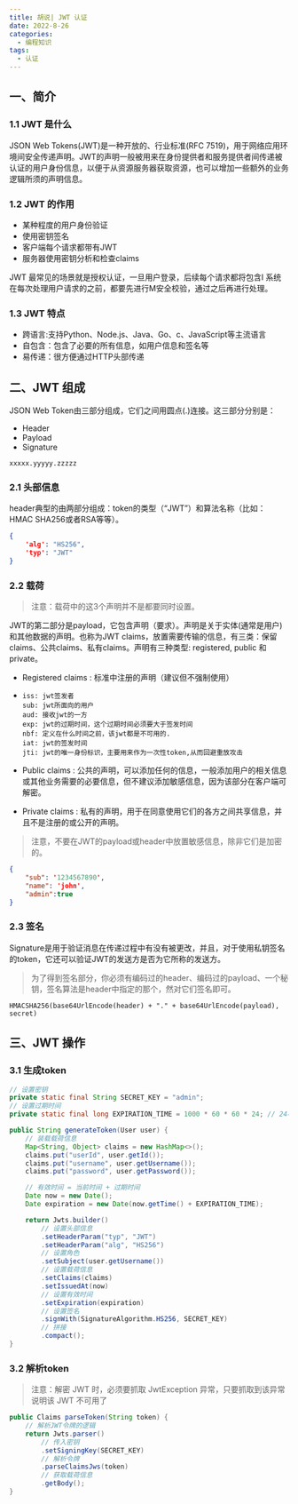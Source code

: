 ```yaml
---
title: 胡说| JWT 认证
date: 2022-8-26
categories:
  - 编程知识
tags:
  - 认证
---
```




## 一、简介

### 1.1 JWT 是什么

JSON Web Tokens(JWT)是一种开放的、行业标准(RFC 7519)，用于网络应用环境间安全传递声明。JWT的声明一般被用来在身份提供者和服务提供者间传递被认证的用户身份信息，以便于从资源服务器获取资源，也可以增加一些额外的业务逻辑所须的声明信息。

### 1.2 JWT 的作用

- 某种程度的用户身份验证
- 使用密钥签名
- 客户端每个请求都带有JWT
- 服务器使用密钥分析和检查claims

JWT 最常见的场景就是授权认证，一旦用户登录，后续每个请求都将包含I 系统在每次处理用户请求的之前，都要先进行M安全校验，通过之后再进行处理。



### 1.3 JWT 特点

- 跨语言:支持Python、Node.js、Java、Go、c、JavaScript等主流语言
- 自包含：包含了必要的所有信息，如用户信息和签名等
- 易传递：很方便通过HTTP头部传递

## 二、JWT 组成

JSON Web Token由三部分组成，它们之间用圆点(.)连接。这三部分分别是：

- Header
- Payload
- Signature

```
xxxxx.yyyyy.zzzzz
```

### 2.1 头部信息

header典型的由两部分组成：token的类型（“JWT”）和算法名称（比如：HMAC SHA256或者RSA等等）。

```json
{
    'alg': "HS256",
    'typ': "JWT"
}
```



### 2.2 载荷

> 注意：载荷中的这3个声明并不是都要同时设置。

JWT的第二部分是payload，它包含声明（要求）。声明是关于实体(通常是用户)和其他数据的声明。也称为JWT claims，放置需要传输的信息，有三类：保留claims、公共claims、私有claims。声明有三种类型: registered, public 和 private。
- Registered claims : 标准中注册的声明（建议但不强制使用）

- ```
  iss: jwt签发者
  sub: jwt所面向的用户
  aud: 接收jwt的一方
  exp: jwt的过期时间，这个过期时间必须要大于签发时间
  nbf: 定义在什么时间之前，该jwt都是不可用的.
  iat: jwt的签发时间
  jti: jwt的唯一身份标识，主要用来作为一次性token,从而回避重放攻击
  ```

- Public claims : 公共的声明，可以添加任何的信息，一般添加用户的相关信息或其他业务需要的必要信息，但不建议添加敏感信息，因为该部分在客户端可解密。

- Private claims : 私有的声明，用于在同意使用它们的各方之间共享信息，并且不是注册的或公开的声明。



> 注意，不要在JWT的payload或header中放置敏感信息，除非它们是加密的。

```json
{
    "sub": '1234567890',
    "name": 'john',
    "admin":true
}
```



### 2.3 签名

Signature是用于验证消息在传递过程中有没有被更改，并且，对于使用私钥签名的token，它还可以验证JWT的发送方是否为它所称的发送方。

> 为了得到签名部分，你必须有编码过的header、编码过的payload、一个秘钥，签名算法是header中指定的那个，然对它们签名即可。

```
HMACSHA256(base64UrlEncode(header) + "." + base64UrlEncode(payload), secret)
```



## 三、JWT 操作

### 3.1 生成token

```java
// 设置密钥
private static final String SECRET_KEY = "admin";
// 设置过期时间
private static final long EXPIRATION_TIME = 1000 * 60 * 60 * 24; // 24小时

public String generateToken(User user) {
    // 装载载荷信息
    Map<String, Object> claims = new HashMap<>();
    claims.put("userId", user.getId());
    claims.put("username", user.getUsername());
    claims.put("password", user.getPassword());

    // 有效时间 = 当前时间 + 过期时间
    Date now = new Date();
    Date expiration = new Date(now.getTime() + EXPIRATION_TIME);

    return Jwts.builder()
        // 设置头部信息
        .setHeaderParam("typ", "JWT")
        .setHeaderParam("alg", "HS256")
        // 设置角色
        .setSubject(user.getUsername())
        // 设置载荷信息
        .setClaims(claims)
        .setIssuedAt(now)
        // 设置有效时间
        .setExpiration(expiration)
        // 设置签名
        .signWith(SignatureAlgorithm.HS256, SECRET_KEY)
        // 拼接
        .compact();
}
```



### 3.2 解析token

> 注意：解密 JWT 时，必须要抓取 JwtException 异常，只要抓取到该异常说明该 JWT 不可用了

```java
public Claims parseToken(String token) {
    // 解析JWT令牌的逻辑
    return Jwts.parser()
        // 传入密钥
        .setSigningKey(SECRET_KEY)
        // 解析令牌
        .parseClaimsJws(token)
        // 获取载荷信息
        .getBody();
}
```



